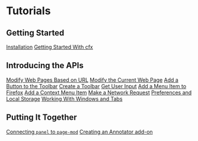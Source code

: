 # Tutorials #

## Getting Started ##

<div class="buttonarray">

 [Installation](dev-guide/addon-development/installation.html)
 [Getting Started With cfx](dev-guide/addon-development/tutorials/getting-started-with-cfx.html)

</div>

## Introducing the APIs ##

<div class="buttonarray">

 <a href="dev-guide/addon-development/tutorials/modifying-web-pages-url.html">Modify Web Pages Based on URL</a>
 <a href="dev-guide/addon-development/tutorials/modifying-web-pages-tab.html">Modify the Current Web Page</a>
 <a href="dev-guide/addon-development/tutorials/adding-toolbar-button.html">Add a Button to the Toolbar</a>
 <a href="dev-guide/addon-development/tutorials/adding-toolbar-content.html">Create a Toolbar</a>
 <a href="dev-guide/addon-development/tutorials/displaying popups.html">Get User Input</a>
 <a href="dev-guide/addon-development/tutorials/adding-menus.html">Add a Menu Item to Firefox</a>
 <a href="dev-guide/addon-development/tutorials/adding-context-menus.html">Add a Context Menu Item</a>
 <a href="dev-guide/addon-development/tutorials/network-requests.html">Make a Network Request</a>
 <a href="dev-guide/addon-development/tutorials/prefs-and-storage.html">Preferences and Local Storage</a>
 <a href="dev-guide/addon-development/tutorials/windows-and-tabs.html">Working With Windows and Tabs</a>
 
</div>

## Putting It Together ##

<div class="buttonarray">

 [Connecting `panel` to `page-mod`](dev-guide/addon-development/tutorials/panel-to-pagemod.html)
 [Creating an Annotator add-on](dev-guide/addon-development/tutorials/annotator/annotator.html)

</div>